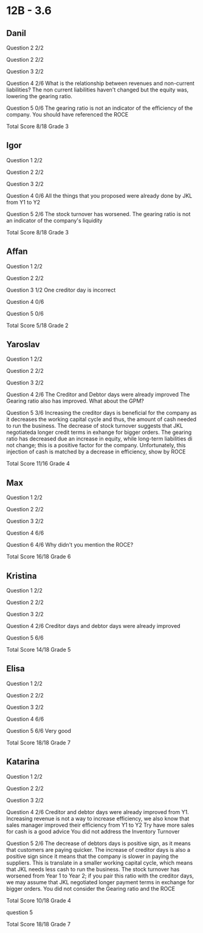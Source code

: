 # 12B - 3.6

## Danil

Question 2      2/2

Question 2      2/2

Question 3      2/2

Question 4      2/6
                What is the relationship between revenues and non-current
                liabilities? The non current liabilities haven't changed
                but the equity was, lowering the gearing ratio.

Question 5      0/6
                The gearing ratio is not an indicator of the efficiency of
                the company. You should have referenced the ROCE

Total Score     8/18 Grade 3

## Igor

Question 1      2/2

Question 2      2/2

Question 3      2/2

Question 4      0/6
                All the things that you proposed were already done by JKL
                from Y1 to Y2

Question 5      2/6
                The stock turnover has worsened.
                The gearing ratio is not an indicator of the company's liquidity

Total Score     8/18 Grade 3

## Affan

Question 1      2/2

Question 2      2/2

Question 3      1/2
                One creditor day is incorrect

Question 4      0/6

Question 5      0/6

Total Score     5/18 Grade 2

## Yaroslav

Question 1      2/2

Question 2      2/2

Question 3      2/2

Question 4      2/6
                The Creditor and Debtor days were already improved
                The Gearing ratio also has improved.
                What about the GPM?

Question 5      3/6
                Increasing the creditor days is beneficial for the company
                as it decreases the working capital cycle and thus, the
                amount of cash needed to run the business. The decrease
                of stock turnover suggests that JKL negotiateda longer
                credit terms in exhange for bigger orders. The gearing
                ratio has decreased due an increase in equity, while
                long-term liabilities di not change; this is a positive
                factor for the company. Unfortunately, this injection of
                cash is matched by a decrease in efficiency, show by ROCE

Total Score 11/16 Grade 4 

## Max

Question 1      2/2

Question 2      2/2

Question 3      2/2

Question 4      6/6

Question 6      4/6
                Why didn't you mention the ROCE?

Total Score     16/18 Grade 6

## Kristina

Question 1      2/2

Question 2      2/2

Question 3      2/2

Question 4      2/6
                Creditor days and debtor days were already improved

Question 5      6/6

Total Score     14/18 Grade 5

## Elisa

Question 1      2/2

Question 2      2/2

Question 3      2/2

Question 4      6/6

Question 5      6/6
                Very good

Total Score     18/18 Grade 7

## Katarina

Question 1      2/2

Question  2     2/2

Question 3      2/2

Question 4      2/6
                Creditor and debtor days were already improved from Y1.
                Increasing revenue is not a way to increase efficiency, we also
                know that sales manager improved their efficiency from Y1 to Y2
                Try have more sales for cash is a good advice
                You did not address the Inventory Turnover

Question 5      2/6
                The decrease of debtors days is positive sign, as it means that
                customers are paying quicker. The increase of creditor days is
                also a positive sign since it means that the company is slower in
                paying the suppliers. This is translate in a smaller working capital
                cycle, which means that JKL needs less cash to run the business.
                The stock turnover has worsened from Year 1 to Year 2; if you pair
                this ratio with the creditor days, we may assume that JKL negotiated
                longer payment terms in exchange for bigger orders.
                You did not consider the Gearing ratio and the ROCE

Total Score     10/18 Grade 4

question 5


Total Score     18/18 Grade 7
